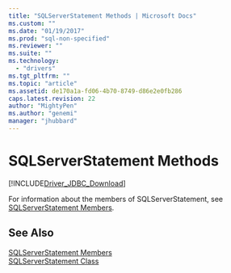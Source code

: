 ```yaml
---
title: "SQLServerStatement Methods | Microsoft Docs"
ms.custom: ""
ms.date: "01/19/2017"
ms.prod: "sql-non-specified"
ms.reviewer: ""
ms.suite: ""
ms.technology: 
  - "drivers"
ms.tgt_pltfrm: ""
ms.topic: "article"
ms.assetid: de170a1a-fd06-4b70-8749-d86e2e0fb286
caps.latest.revision: 22
author: "MightyPen"
ms.author: "genemi"
manager: "jhubbard"
---
```

# SQLServerStatement Methods
[!INCLUDE[Driver_JDBC_Download](../../../includes/driver_jdbc_download.md)]

  For information about the members of SQLServerStatement, see [SQLServerStatement Members](../../../connect/jdbc/reference/sqlserverstatement-members.md).  
  
## See Also  
 [SQLServerStatement Members](../../../connect/jdbc/reference/sqlserverstatement-members.md)   
 [SQLServerStatement Class](../../../connect/jdbc/reference/sqlserverstatement-class.md)  
  
  